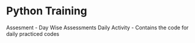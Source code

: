 # Python Training
Assesment - Day Wise Assessments
Daily Activity - Contains the code for daily practiced codes
